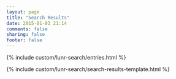 ```yaml
---
layout: page
title: "Search Results"
date: 2015-01-03 21:14
comments: false
sharing: false
footer: false
---
```


{% include custom/lunr-search/entries.html %}

{% include custom/lunr-search/search-results-template.html %}
